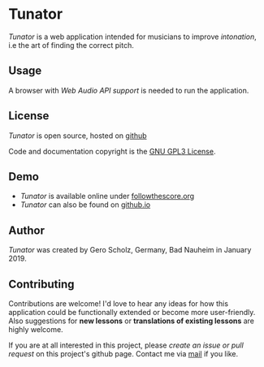 <h1>Tunator</h1>

*Tunator* is a web application intended for musicians to improve *intonation*, i.e the art of finding the correct pitch.

## Usage
A browser with *Web Audio API support* is needed to run the application.

## License
*Tunator* is open source, hosted on [github](https://github.com/algorithmixx/tunator)

Code and documentation copyright is the [GNU GPL3 License](https://github.com/algorithmixx/tunator/blob/master/LICENSE).

## Demo
* *Tunator* is available online under [followthescore.org](https://followthescore.org/train/tunator)
* *Tunator* can also be found on [github.io](https://algorithmixx.github.io/tunator)

## Author
*Tunator* was created by Gero Scholz, Germany, Bad Nauheim in January 2019.

## Contributing
Contributions are welcome! I'd love to hear any ideas for how this application could be functionally extended
or become more user-friendly. Also suggestions for **new lessons** or **translations of existing lessons**
are highly welcome.

If you are at all interested in this project, please *create an issue or pull request* on this project's github page.
Contact me via <a href="mailto:gero.scholz@gmail.com">mail</a> if you like.
